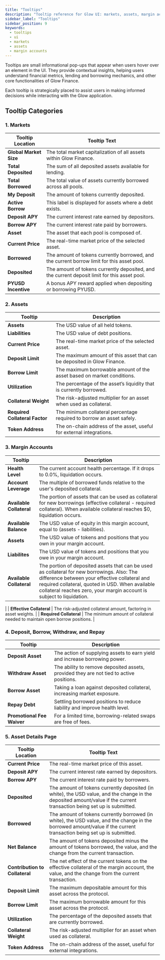 ```yaml
---
title: "Tooltips"
description: "Tooltip reference for Glow UI: markets, assets, margin accounts, actions, and asset details definitions."
sidebar_label: "Tooltips"
sidebar_position: 9
keywords:
  - tooltips
  - ui
  - markets
  - assets
  - margin accounts
---
```


Tooltips are small informational pop-ups that appear when users hover over an element in the UI. They provide contextual insights, helping users understand financial metrics, lending and borrowing mechanics, and other core functionalities of Glow Finance.

Each tooltip is strategically placed to assist users in making informed decisions while interacting with the Glow application.

## Tooltip Categories

### 1. Markets

| **Tooltip Location**   | **Tooltip Text**                                                                             |
| ---------------------- | -------------------------------------------------------------------------------------------- |
| **Global Market Size** | The total market capitalization of all assets within Glow Finance.                           |
| **Total Deposited**    | The sum of all deposited assets available for lending.                                       |
| **Total Borrowed**     | The total value of assets currently borrowed across all pools.                               |
| **My Deposit**         | The amount of tokens currently deposited.                                                    |
| **Active Borrow**      | This label is displayed for assets where a debt exists.                                      |
| **Deposit APY**        | The current interest rate earned by depositors.                                              |
| **Borrow APY**         | The current interest rate paid by borrowers.                                                 |
| **Asset**              | The asset that each pool is composed of.                                                     |
| **Current Price**      | The real-time market price of the selected asset.                                            |
| **Borrowed**           | The amount of tokens currently borrowed, and the current borrow limit for this asset pool.   |
| **Deposited**          | The amount of tokens currently deposited, and the current deposit limit for this asset pool. |
| **PYUSD Incentive**    | A bonus APY reward applied when depositing or borrowing PYUSD.                               |

### 2. Assets

| **Tooltip**                    | **Description**                                                         |
| ------------------------------ | ----------------------------------------------------------------------- |
| **Assets**                     | The USD value of all held tokens.                                       |
| **Liabilities**                | The USD value of debt positions.                                        |
| **Current Price**              | The real-time market price of the selected asset.                       |
| **Deposit Limit**              | The maximum amount of this asset that can be deposited in Glow Finance. |
| **Borrow Limit**               | The maximum borrowable amount of the asset based on market conditions.  |
| **Utilization**                | The percentage of the asset’s liquidity that is currently borrowed.     |
| **Collateral Weight**          | The risk-adjusted multiplier for an asset when used as collateral.      |
| **Required Collateral Factor** | The minimum collateral percentage required to borrow an asset safely.   |
| **Token Address**              | The on-chain address of the asset, useful for external integrations.    |

### 3. Margin Accounts

| **Tooltip**              | **Description**                                                                                                                                                                                                                                                          |
| ------------------------ | ------------------------------------------------------------------------------------------------------------------------------------------------------------------------------------------------------------------------------------------------------------------------ |
| **Health Level**         | The current account health percentage. If it drops to 0.0%, liquidation occurs.                                                                                                                                                                                          |
| **Account Leverage**     | The multiple of borrowed funds relative to the user's deposited collateral.                                                                                                                                                                                              |
| **Available Collateral** | The portion of assets that can be used as collateral for new borrowings (effective collateral - required collateral). When available collateral reaches $0, liquidation occurs.                                                                                          |
| **Available Balance**    | The USD value of equity in this margin account, equal to (assets - liabilities).                                                                                                                                                                                         |
| **Assets**               | The USD value of tokens and positions that you own in your margin account.                                                                                                                                                                                               |
| **Liabilites**           | The USD value of tokens and positions that you owe in your margin account.                                                                                                                                                                                               |
| **Available Collateral** | The portion of deposited assets that can be used as collateral for new borrowings. Also: The difference between your effective collateral and required collateral, quoted in USD. When available collateral reaches zero, your margin account is subject to liquidation. |

|
| **Effective Collateral** | The risk-adjusted collateral amount, factoring in asset weights. |
| **Required Collateral** | The minimum amount of collateral needed to maintain open borrow positions. |

### 4. Deposit, Borrow, Withdraw, and Repay

| **Tooltip**                | **Description**                                                                         |
| -------------------------- | --------------------------------------------------------------------------------------- |
| **Deposit Asset**          | The action of supplying assets to earn yield and increase borrowing power.              |
| **Withdraw Asset**         | The ability to remove deposited assets, provided they are not tied to active positions. |
| **Borrow Asset**           | Taking a loan against deposited collateral, increasing market exposure.                 |
| **Repay Debt**             | Settling borrowed positions to reduce liability and improve health level.               |
| **Promotional Fee Waiver** | For a limited time, borrowing-related swaps are free of fees.                           |

### 5. Asset Details Page

| **Tooltip Location**           | **Tooltip Text**                                                                                                                                                       |
| ------------------------------ | ---------------------------------------------------------------------------------------------------------------------------------------------------------------------- |
| **Current Price**              | The real-time market price of this asset.                                                                                                                              |
| **Deposit APY**                | The current interest rate earned by depositors.                                                                                                                        |
| **Borrow APY**                 | The current interest rate paid by borrowers.                                                                                                                           |
| **Deposited**                  | The amount of tokens currently deposited (in white), the USD value, and the change in the deposited amount/value if the current transaction being set up is submitted. |
| **Borrowed**                   | The amount of tokens currently borrowed (in white), the USD value, and the change in the borrowed amount/value if the current transaction being set up is submitted.   |
| **Net Balance**                | The amount of tokens deposited minus the amount of tokens borrowed, the value, and the change from the current transaction.                                            |
| **Contribution to Collateral** | The net effect of the current tokens on the effective collateral of the margin account, the value, and the change from the current transaction.                        |
| **Deposit Limit**              | The maximum depositable amount for this asset across the protocol.                                                                                                     |
| **Borrow Limit**               | The maximum borrowable amount for this asset across the protocol.                                                                                                      |
| **Utilization**                | The percentage of the deposited assets that are currently borrowed.                                                                                                    |
| **Collateral Weight**          | The risk-adjusted multiplier for an asset when used as collateral.                                                                                                     |
| **Token Address**              | The on-chain address of the asset, useful for external integrations.                                                                                                   |
